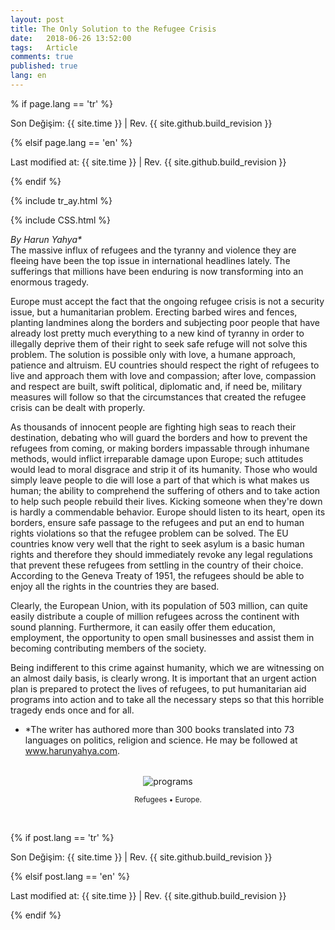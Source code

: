 ```yaml
---
layout: post
title: The Only Solution to the Refugee Crisis
date:   2018-06-26 13:52:00
tags:   Article
comments: true
published: true
lang: en
---
```


% if page.lang == 'tr' %}

Son Değişim: {{ site.time }} | Rev. {{ site.github.build_revision }}

{% elsif page.lang == 'en' %}

Last modified at: {{ site.time }} | Rev. {{ site.github.build_revision }}

{% endif %}

{% include tr_ay.html %}

{% include CSS.html %}

_By Harun Yahya*_
<br>
<i class="fas fa-paragraph fa-2x"></i> The massive influx of refugees and the tyranny and violence they are fleeing have been the top issue in international headlines lately. The sufferings that millions have been enduring is now transforming into an enormous tragedy.

Europe must accept the fact that the ongoing refugee crisis is not a security issue, but a humanitarian problem. Erecting barbed wires and fences, planting landmines along the borders and subjecting poor people that have already lost pretty much everything to a new kind of tyranny in order to illegally deprive them of their right to seek safe refuge will not solve this problem. The solution is possible only with love, a humane approach, patience and altruism. EU countries should respect the right of refugees to live and approach them with love and compassion; after love, compassion and respect are built, swift political, diplomatic and, if need be, military measures will follow so that the circumstances that created the refugee crisis can be dealt with properly. 

As thousands of innocent people are fighting high seas to reach their destination, debating who will guard the borders and how to prevent the refugees from coming, or making borders impassable through inhumane methods, would inflict irreparable damage upon Europe; such attitudes would lead to moral disgrace and strip it of its humanity. Those who would simply leave people to die will lose a part of that which is what makes us human; the ability to comprehend the suffering of others and to take action to help such people rebuild their lives. Kicking someone when they're down is hardly a commendable behavior. Europe should listen to its heart, open its borders, ensure safe passage to the refugees and put an end to human rights violations so that the refugee problem can be solved. The EU countries know very well that the right to seek asylum is a basic human rights and therefore they should immediately revoke any legal regulations that prevent these refugees from settling in the country of their choice. According to the Geneva Treaty of 1951, the refugees should be able to enjoy all the rights in the countries they are based.

Clearly, the European Union, with its population of 503 million, can quite easily distribute a couple of million refugees across the continent with sound planning. Furthermore, it can easily offer them education, employment, the opportunity to open small businesses and assist them in becoming contributing members of the society.

Being indifferent to this crime against humanity, which we are witnessing on an almost daily basis, is clearly wrong. It is important that an urgent action plan is prepared to protect the lives of refugees, to put humanitarian aid programs into action and to take all the necessary steps so that this horrible tragedy ends once and for all.



* *The writer has authored more than 300 books translated into 73 languages on politics, religion and science. He may be followed at www.harunyahya.com.

<br>
<div class='pull-right alert alert-warning' style="margin: 1px; text-align: center;">
  <img src="{{ site.baseurl }}/images/kaygilar.jpg" alt="programs" class="resize" />
  <p><small>Refugees &bull; Europe.</small></p>
</div> 
  
<style>
img.resize {
  max-width:100%;
  max-height:100%;
}
</style>

<br/>

{% if post.lang == 'tr' %}

Son Değişim: {{ site.time }} | Rev. {{ site.github.build_revision }}

{% elsif post.lang == 'en' %}

Last modified at: {{ site.time }} | Rev. {{ site.github.build_revision }}

{% endif %}

